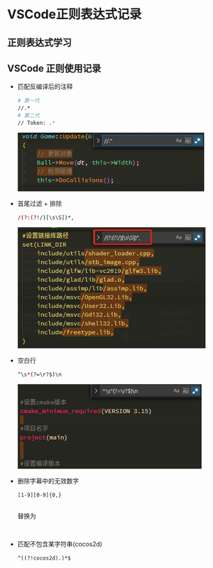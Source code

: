 # VSCode正则表达式记录

## 正则表达式学习

## VSCode 正则使用记录

- 匹配反编译后的注释

  ```sh
  # 第一代
  //.*
  # 第二代
  // Token: .*
  ```

  ![](../../../images/2021-01-08-17-05-44.png)

- 首尾过滤 + 排除

  ```sh
  /(?:(?!/)[\s\S])*,
  ```

  ![](../../../images/2021-01-08-17-03-47.png)

- 空白行

  ```sh
  ^\s*(?=\r?$)\n
  ```

  ![](../../../images/2021-01-08-17-16-23.png)

- 删除字幕中的无效数字

    ```
    [1-9][0-9]{0,}


    ```
    替换为
    ```


    ```

- 匹配不包含某字符串(cocos2d)

    ```
    ^((?!cocos2d).)*$
    ```